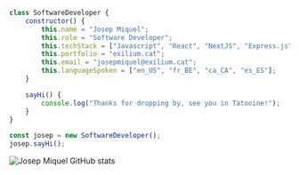 ```javascript
class SoftwareDeveloper {
    constructor() {
        this.name = "Josep Miquel";
        this.role = "Software Developer";
        this.techStack = ["Javascript", "React", "NextJS", "Express.js", "Laravel", "VueJS", "Django"];
        this.portfolio = "exilium.cat";
        this.email = "josepmiquel@exilium.cat";
        this.languageSpoken = ["en_US", "fr_BE", "ca_CA", "es_ES"];
    }

    sayHi() {
        console.log("Thanks for dropping by, see you in Tatooine!");
    }
}

const josep = new SoftwareDeveloper();
josep.sayHi();
```

![Josep Miquel GitHub stats](https://github-readme-stats.vercel.app/api?username=josepmiquel-exilium&hide=stars,prs,issues)
